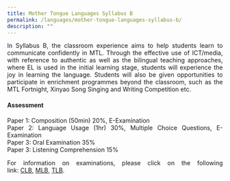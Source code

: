 ```yaml
---
title: Mother Tongue Languages Syllabus B
permalink: /languages/mother-tongue-languages-syllabus-b/
description: ""
---
```


<div align=justify>
<p>
In Syllabus B, the classroom experience aims to help students learn to communicate confidently in MTL. Through the effective use of ICT/media, with reference to authentic as well as the bilingual teaching approaches, where EL is used in the initial learning stage, students will experience the joy in learning the language. Students will also be given opportunities to participate in enrichment programmes beyond the classroom, such as the MTL Fortnight, Xinyao Song Singing and Writing Competition etc.</p>
	
<h4><strong>Assessment</strong></h4>
<p>
Paper 1: Composition (50min) 20%, E-Examination <br>
Paper 2: Language Usage (1hr) 30%, Multiple Choice Questions, E-Examination<br>
Paper 3: Oral Examination 35%<br>
Paper 3: Listening Comprehension 15%</p>

<p>
For information on examinations, please click on the following link: <a href="https://www.seab.gov.sg/docs/default-source/national-examinations/syllabus/alevel/2022syllabus/8611_y22_sy.pdf">CLB</a>, <a href="https://www.seab.gov.sg/docs/default-source/national-examinations/syllabus/alevel/2022syllabus/8613_y22_sy.pdf">MLB</a>, <a href="https://www.seab.gov.sg/docs/default-source/national-examinations/syllabus/alevel/2022syllabus/8614_y22_sy.pdf">TLB</a>.</p>